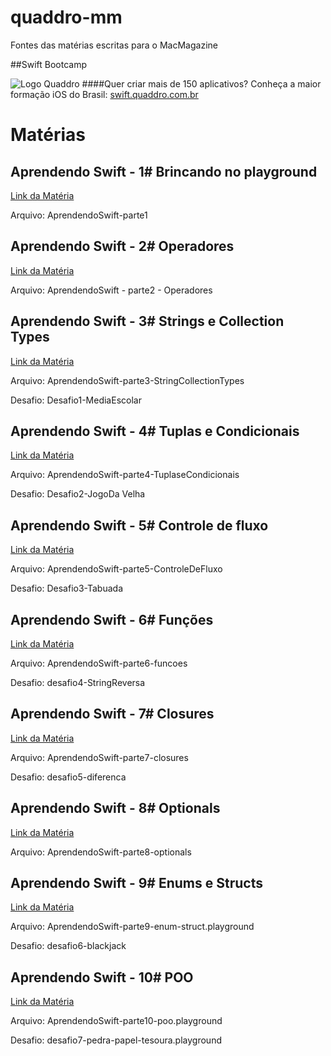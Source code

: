 # quaddro-mm
Fontes das matérias escritas para o MacMagazine

##Swift Bootcamp

![Logo Quaddro](http://www.quaddro.com.br/newsletter/git/bootcamp.jpg)
####Quer criar mais de 150 aplicativos? Conheça a maior formação iOS do Brasil:
[swift.quaddro.com.br](http://swift.quaddro.com.br/)

# Matérias

## Aprendendo Swift - 1# Brincando no playground
[Link da Matéria](https://macmagazine.com.br/2015/06/24/quaddro-macmagazine-vamos-aprender-swift/)

Arquivo: AprendendoSwift-parte1

## Aprendendo Swift - 2# Operadores
[Link da Matéria](https://macmagazine.com.br/2015/07/01/quaddro-macmagazine-swift-na-pratica-2-operadores/)

Arquivo: AprendendoSwift - parte2 - Operadores

## Aprendendo Swift - 3# Strings e Collection Types
[Link da Matéria](https://macmagazine.com.br/2015/07/08/quaddro-macmagazine-swift-na-pratica-3-string-e-collection-types/)

Arquivo: AprendendoSwift-parte3-StringCollectionTypes

Desafio: Desafio1-MediaEscolar


## Aprendendo Swift - 4# Tuplas e Condicionais
[Link da Matéria](https://macmagazine.com.br/2015/07/15/quaddro-macmagazine-swift-na-pratica-4-tuplas-e-condicionais/)

Arquivo: AprendendoSwift-parte4-TuplaseCondicionais

Desafio: Desafio2-JogoDa Velha


## Aprendendo Swift - 5# Controle de fluxo
[Link da Matéria](https://macmagazine.com.br/2015/07/22/quaddro-macmagazine-swift-na-pratica-5-controle-de-fluxo-looping/)

Arquivo: AprendendoSwift-parte5-ControleDeFluxo

Desafio: Desafio3-Tabuada


## Aprendendo Swift - 6# Funções
[Link da Matéria](https://macmagazine.com.br/2015/08/05/quaddro-macmagazine-swift-na-pratica-6-funcoes/)

Arquivo: AprendendoSwift-parte6-funcoes

Desafio: desafio4-StringReversa



## Aprendendo Swift - 7# Closures
[Link da Matéria](https://macmagazine.com.br/2015/08/12/quaddro-macmagazine-swift-na-pratica-7-closures/)

Arquivo: AprendendoSwift-parte7-closures

Desafio: desafio5-diferenca

## Aprendendo Swift - 8# Optionals
[Link da Matéria](https://macmagazine.com.br/2015/08/19/quaddro-macmagazine-swift-na-pratica-8-optionals-e-type-casting/)

Arquivo: AprendendoSwift-parte8-optionals

## Aprendendo Swift - 9# Enums e Structs
[Link da Matéria](https://macmagazine.com.br/2015/08/26/quaddro-macmagazine-swift-na-pratica-9-enums-e-structs/)

Arquivo: AprendendoSwift-parte9-enum-struct.playground

Desafio: desafio6-blackjack

## Aprendendo Swift - 10# POO
[Link da Matéria](#)

Arquivo: AprendendoSwift-parte10-poo.playground

Desafio: desafio7-pedra-papel-tesoura.playground
